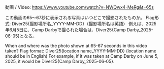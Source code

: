 動画 / Video:
https://www.youtube.com/watch?v=NWQwx4-MeRg&t=65s

この動画の65～67秒に表示される写真はいつどこで撮影されたものか。
Flag形式: Diver25{撮影場所名_YYYY-MM-DD}（撮影場所名は英語）
例えば、2025年6月5日に、Camp Darbyで撮られた場合は、Diver25{Camp Darby_2025-06-05}となる。

When and where was the photo shown at 65-67 seconds in this video taken?
Flag format: Diver25{location name_YYYY-MM-DD} (location name should be in English)
For example, if it was taken at Camp Darby on June 5, 2025, it would be Diver25{Camp Darby_2025-06-05}.
